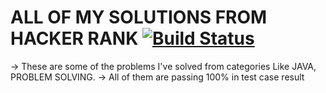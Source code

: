 # ALL OF MY SOLUTIONS FROM HACKER RANK [![Build Status](https://travis-ci.org/joemccann/dillinger.svg?branch=master)](https://travis-ci.org/joemccann/dillinger)

-> These are some of the problems I've solved from categories Like JAVA, PROBLEM SOLVING.
-> All of them are passing 100% in test case result
